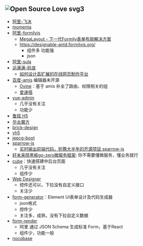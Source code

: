 ## ![Open Source Love svg3](https://badges.frapsoft.com/os/v3/open-source.svg?v=103)

* [阿里-飞冰](https://ice.work/)
* [momenta](https://github.com/imcuttle/mometa)
* [阿里-formilyjs](https://formilyjs.org/)
  * [MegaLayout - 下一代Formily表单布局解决方案](https://zhuanlan.zhihu.com/p/133906363)
  * https://designable-antd.formilyjs.org/
    * 组件多 功能强
    * json
* [阿里-sula](https://github.com/umijs/sula)
* [运满满-码良](https://github.com/ymm-tech/gods-pen)
  * [如何设计高扩展的在线网页制作平台](https://juejin.im/post/5bd83daee51d4524b50d23b5)
* [百度-amis](https://github.com/baidu/amis) 编辑器未开源
  * [Ovine](https://github.com/CareyToboo/ovine)：基于 amis 补全了路由、权限相关的组
  * [爱速搭](https://suda.baidu.com/)
* [vue-admin](https://github.com/jiangshanmeta/vue-admin)
  * 几乎没有关注
  * 功能少 
* [鲁班 H5](https://github.com/ly525/luban-h5)
* [华炎魔方](https://github.com/steedos/steedos-platform/)
* [brick-design](https://github.com/brick-design/react-visual-editor)
* [yh5](https://github.com/qq15725/yh5)
* [jeecg-boot](https://github.com/zhangdaiscott/jeecg-boot)
* [sparrow-js](https://github.com/sparrow-js/sparrow)
  * [实时输出前端代码，折腾大半年的开源项目 sparrow-js](https://www.v2ex.com/t/718505)
* [好未来晓黑板go-zero微服务框架](https://github.com/tal-tech/go-zero): 你不需要懂微服务，懂业务就行
* [cube](https://github.com/fantasticit/cube)：快速搭建中后台页面
  * 几乎没有关注
  * 组件少 
* [Web Designer](https://github.com/xiaoai7904/web_designer)
  * 控件还可以，下拉没有自定义接口
  * 关注少 
* [form-generator](https://github.com/JakHuang/form-generator)：Element UI表单设计及代码生成器
  * json格式
  * 控件少
  * 关注多，成熟，没有下拉自定义数据
* [form-render](https://github.com/alibaba/form-render)
  * 阿里 通过 JSON Schema 生成标准 Form，基于React
  * 组件少，功能一般
* [nocobase](https://github.com/nocobase/nocobase)

